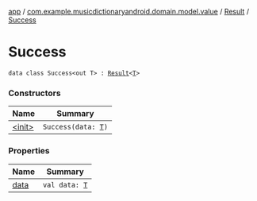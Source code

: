 [app](../../../index.md) / [com.example.musicdictionaryandroid.domain.model.value](../../index.md) / [Result](../index.md) / [Success](./index.md)

# Success

`data class Success<out T> : `[`Result`](../index.md)`<`[`T`](index.md#T)`>`

### Constructors

| Name | Summary |
|---|---|
| [&lt;init&gt;](-init-.md) | `Success(data: `[`T`](index.md#T)`)` |

### Properties

| Name | Summary |
|---|---|
| [data](data.md) | `val data: `[`T`](index.md#T) |
